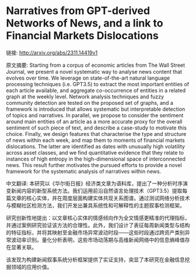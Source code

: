 # Narratives from GPT-derived Networks of News, and a link to Financial Markets Dislocations

链接: http://arxiv.org/abs/2311.14419v1

原文摘要:
Starting from a corpus of economic articles from The Wall Street Journal, we
present a novel systematic way to analyse news content that evolves over time.
We leverage on state-of-the-art natural language processing techniques (i.e.
GPT3.5) to extract the most important entities of each article available, and
aggregate co-occurrence of entities in a related graph at the weekly level.
Network analysis techniques and fuzzy community detection are tested on the
proposed set of graphs, and a framework is introduced that allows systematic
but interpretable detection of topics and narratives. In parallel, we propose
to consider the sentiment around main entities of an article as a more accurate
proxy for the overall sentiment of such piece of text, and describe a
case-study to motivate this choice. Finally, we design features that
characterise the type and structure of news within each week, and map them to
moments of financial markets dislocations. The latter are identified as dates
with unusually high volatility across asset classes, and we find quantitative
evidence that they relate to instances of high entropy in the high-dimensional
space of interconnected news. This result further motivates the pursued efforts
to provide a novel framework for the systematic analysis of narratives within
news.

中文翻译:
本研究以《华尔街日报》经济类文章为语料库，提出了一种分析时序演变新闻内容的新型系统方法。我们运用前沿自然语言处理技术（GPT3.5）提取每篇文章的核心实体，并在周度层面构建实体共现关系图谱。通过测试网络分析技术与模糊社区检测方法，我们开发出兼具系统性和可解释性的主题叙事检测框架。

研究创新性地提出：以文章核心实体的情感倾向作为全文情感更精准的代理指标，并通过案例研究验证该方法的合理性。此外，我们设计了表征每周新闻类型与结构的特征指标，并将其映射至金融市场异常波动时段——这些时段通过跨资产类别异常波动率识别。量化分析表明，这些市场动荡期与高维新闻网络中的信息熵峰值存在显著关联。

该发现为构建新闻叙事系统分析框架提供了实证支持，突显了本研究在金融信息挖掘领域的应用价值。
